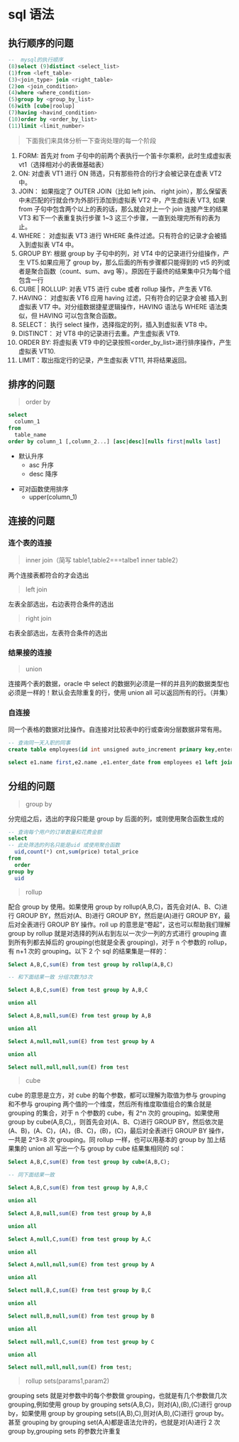 # sql 语法

## 执行顺序的问题

```sql
--  mysql的执行顺序
(8)select (9)distinct <select_list>
(1)from <left_table>
(3)<join_type> join <right_table>
(2)on <join_condition>
(4)where <where_condition>
(5)group by <group_by_list>
(6)with [cube|roolup]
(7)having <havind_condition>
(10)order by <order_by_list>
(11)limit <limit_number>
```

> 下面我们来具体分析一下查询处理的每一个阶段

1.  FORM: 首先对 from 子句中的前两个表执行一个笛卡尔乘积，此时生成虚拟表 vt1（选择相对小的表做基础表）
2.  ON: 对虚表 VT1 进行 ON 筛选，只有那些符合<join-condition>的行才会被记录在虚表 VT2 中。
3.  JOIN： 如果指定了 OUTER JOIN（比如 left join、 right join），那么保留表中未匹配的行就会作为外部行添加到虚拟表 VT2 中，产生虚拟表 VT3, 如果 from 子句中包含两个以上的表的话，那么就会对上一个 join 连接产生的结果 VT3 和下一个表重复执行步骤 1~3 这三个步骤，一直到处理完所有的表为止。
4.  WHERE： 对虚拟表 VT3 进行 WHERE 条件过滤。只有符合<where-condition>的记录才会被插入到虚拟表 VT4 中。
5.  GROUP BY: 根据 group by 子句中的列，对 VT4 中的记录进行分组操作，产生 VT5.如果应用了 group by，那么后面的所有步骤都只能得到的 vt5 的列或者是聚合函数（count、sum、avg 等）。原因在于最终的结果集中只为每个组包含一行
6.  CUBE | ROLLUP: 对表 VT5 进行 cube 或者 rollup 操作，产生表 VT6.
7.  HAVING： 对虚拟表 VT6 应用 having 过滤，只有符合<having-condition>的记录才会被 插入到虚拟表 VT7 中。对分组数据捷星逻辑操作，HAVING 语法与 WHERE 语法类似，但 HAVING 可以包含聚合函数。
8.  SELECT： 执行 select 操作，选择指定的列，插入到虚拟表 VT8 中。
9.  DISTINCT： 对 VT8 中的记录进行去重。产生虚拟表 VT9.
10. ORDER BY: 将虚拟表 VT9 中的记录按照<order_by_list>进行排序操作，产生虚拟表 VT10.
11. LIMIT：取出指定行的记录，产生虚拟表 VT11, 并将结果返回。

## 排序的问题

> order by

```sql
select
  column_1
from
  table_name
order by column_1 [,column_2...] [asc|desc][nulls first|nulls last]
```

- 默认升序
  - asc 升序
  - desc 降序

* 可对函数使用排序
  - upper(column_1)

## 连接的问题

### 连个表的连接

> inner join（简写 table1,table2===talbe1 inner table2）

两个连接表都符合的才会选出

> left join

左表全部选出，右边表符合条件的选出

> right join

右表全部选出，左表符合条件的选出

### 结果接的连接

> union

连接两个表的数据，oracle 中 select 的数据列必须是一样的并且列的数据类型也必须是一样的！默认会去除重复的行，使用 union all 可以返回所有的行。（并集）

### 自连接

同一个表格的数据对比操作。自连接对比较表中的行或查询分层数据非常有用。

```sql
-- 查询同一天入职的同事
create table employees(id int unsigned auto_increment primary key,enter_date date,name varchar(16) not null)

select e1.name first,e2.name ,e1.enter_date from employees e1 left join employees e2 on e1.id<>e2.id and e1.enter_date=e2.enter_date;
```

## 分组的问题

> group by

分完组之后，选出的字段只能是 group by 后面的列，或则使用聚合函数生成的

```sql
-- 查询每个用户的订单数量和花费金额
select
-- 此处筛选的列名只能是uid 或使用聚合函数
  uid,count(*) cnt,sum(price) total_price
from
  order
group by
  uid
```

> rollup

配合 group by 使用。如果使用 group by rollup(A,B,C)，首先会对(A、B、C)进行 GROUP BY，然后对(A、B)进行 GROUP BY，然后是(A)进行 GROUP BY，最后对全表进行 GROUP BY 操作。roll up 的意思是“卷起”，这也可以帮助我们理解 group by rollup 就是对选择的列从右到左以一次少一列的方式进行 grouping 直到所有列都去掉后的 grouping(也就是全表 grouping)，对于 n 个参数的 rollup，有 n+1 次的 grouping。以下 2 个 sql 的结果集是一样的：

```sql
Select A,B,C,sum(E) from test group by rollup(A,B,C)

-- 和下面结果一致 分组次数为3次

Select A,B,C,sum(E) from test group by A,B,C

union all

Select A,B,null,sum(E) from test group by A,B

union all

Select A,null,null,sum(E) from test group by A

union all

Select null,null,null,sum(E) from test
```

> cube

cube 的意思是立方，对 cube 的每个参数，都可以理解为取值为参与 grouping 和不参与 grouping 两个值的一个维度，然后所有维度取值组合的集合就是 grouping 的集合，对于 n 个参数的 cube，有 2^n 次的 grouping。如果使用 group by cube(A,B,C),，则首先会对(A、B、C)进行 GROUP BY，然后依次是(A、B)，(A、C)，(A)，(B、C)，(B)，(C)，最后对全表进行 GROUP BY 操作，一共是 2^3=8 次 grouping。同 rollup 一样，也可以用基本的 group by 加上结果集的 union all 写出一个与 group by cube 结果集相同的 sql：

```sql
Select A,B,C,sum(E) from test group by cube(A,B,C);

-- 同下面结果一致

Select A,B,C,sum(E) from test group by A,B,C

union all

Select A,B,null,sum(E) from test group by A,B

union all

Select A,null,C,sum(E) from test group by A,C

union all

Select A,null,null,sum(E) from test group by A

union all

Select null,B,C,sum(E) from test group by B,C

union all

Select null,B,null,sum(E) from test group by B

union all

Select null,null,C,sum(E) from test group by C

union all

Select null,null,null,sum(E) from test;
```

> rollup sets(params1,param2)

grouping sets 就是对参数中的每个参数做 grouping，也就是有几个参数做几次 grouping,例如使用 group by grouping sets(A,B,C)，则对(A),(B),(C)进行 group by，如果使用 group by grouping sets((A,B),C),则对(A,B),(C)进行 group by。甚至 grouping by grouping set(A,A)都是语法允许的，也就是对(A)进行 2 次 group by,grouping sets 的参数允许重复
